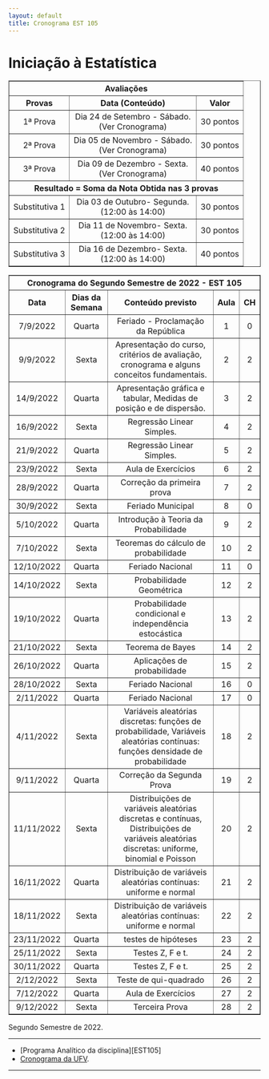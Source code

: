 ```yaml
---
layout: default
title: Cronograma EST 105
---
```


<h1 class="pageTitle">Iniciação à Estatística</h1>

<DIV align="center"><CENTER>
<TABLE border="1" cellpadding="5" cellspacing="0">

<tr>
    <th colspan="3" align="center">Avaliações</th>
</tr>

<tr>
    <th>Provas</th>
    <th align="center">Data (Conteúdo) </th>
    <th align="center">Valor </th>
</tr>

<tr>
<td valign="center" align="center"> 1ª Prova<BR></td>  
          <td valign="center" align="center">  Dia 24 de Setembro - Sábado.<BR> (Ver Cronograma)</td>
<td valign="center" align="center">30 pontos</td>
</tr>

<tr>
<td valign="center" align="center"> 2ª Prova<BR></td>  
          <td valign="center" align="center">  Dia 05 de Novembro - Sábado.<BR> (Ver Cronograma)</td>
<td valign="center" align="center">30 pontos</td>
</tr>

<tr>
<td valign="center" align="center"> 3ª Prova<BR></td>  
          <td valign="center" align="center">  Dia 09 de Dezembro - Sexta.<BR>(Ver Cronograma)</td>
<td valign="center" align="center">40 pontos</td>
</tr>

<tr>
    <th colspan="3" align="center">Resultado = Soma da Nota Obtida nas 3 provas</th>
</tr>

<tr>
<td valign="center" align="center"> Substitutiva 1</td>  
          <td valign="center" align="center">  Dia 03 de Outubro- Segunda.<BR>(12:00 às 14:00)</td>
<td valign="center" align="center">30 pontos</td>
</tr>

<tr>
<td valign="center" align="center"> Substitutiva 2</td>  
          <td valign="center" align="center">  Dia 11 de Novembro- Sexta.<BR>(12:00 às 14:00)</td>
<td valign="center" align="center">30 pontos</td>
</tr>

<tr>
<td valign="center" align="center"> Substitutiva 3</td>  
          <td valign="center" align="center">  Dia 16 de Dezembro- Sexta.<BR>(12:00 às 14:00)</td>
<td valign="center" align="center">40 pontos</td>
</tr>

</TABLE>
</CENTER></DIV>

<DIV align="center"><CENTER>
<TABLE border="1" cellpadding="5" cellspacing="0">

<tr>
    <th colspan="5" align="center">Cronograma do Segundo Semestre de 2022 - EST 105</th>


<tr>		
<th valign="center" align="center">	Data	<BR></th>
<th valign="center" align="center">	Dias da Semana	<BR></th>
<th valign="center" align="center">	Conteúdo previsto	<BR></th>
<th valign="center" align="center">	Aula	<BR></th>
<th valign="center" align="center">	CH	<BR></th>
</tr>		
<tr>		
<td valign="center" align="center">	7/9/2022	<BR></td>
<td valign="center" align="center">	Quarta	<BR></td>
<td valign="center" align="center">	Feriado - Proclamação da República	<BR></td>
<td valign="center" align="center">	1	<BR></td>
<td valign="center" align="center">	0	<BR></td>
</tr>		
<tr>		
<td valign="center" align="center">	9/9/2022	<BR></td>
<td valign="center" align="center">	Sexta	<BR></td>
<td valign="center" align="center">	Apresentação do curso, critérios de avaliação, cronograma e alguns conceitos fundamentais.	<BR></td>
<td valign="center" align="center">	2	<BR></td>
<td valign="center" align="center">	2	<BR></td>
</tr>		
<tr>		
<td valign="center" align="center">	14/9/2022	<BR></td>
<td valign="center" align="center">	Quarta	<BR></td>
<td valign="center" align="center">	Apresentação gráfica e tabular, Medidas de posição e de dispersão.	<BR></td>
<td valign="center" align="center">	3	<BR></td>
<td valign="center" align="center">	2	<BR></td>
</tr>		
<tr>		
<td valign="center" align="center">	16/9/2022	<BR></td>
<td valign="center" align="center">	Sexta	<BR></td>
<td valign="center" align="center">	Regressão Linear Simples.	<BR></td>
<td valign="center" align="center">	4	<BR></td>
<td valign="center" align="center">	2	<BR></td>
</tr>		
<tr>		
<td valign="center" align="center">	21/9/2022	<BR></td>
<td valign="center" align="center">	Quarta	<BR></td>
<td valign="center" align="center">	Regressão Linear Simples.	<BR></td>
<td valign="center" align="center">	5	<BR></td>
<td valign="center" align="center">	2	<BR></td>
</tr>		
<tr>		
<td valign="center" align="center">	23/9/2022	<BR></td>
<td valign="center" align="center">	Sexta	<BR></td>
<td valign="center" align="center">	Aula de Exercícios	<BR></td>
<td valign="center" align="center">	6	<BR></td>
<td valign="center" align="center">	2	<BR></td>
</tr>		
<tr>		
<td valign="center" align="center">	28/9/2022	<BR></td>
<td valign="center" align="center">	Quarta	<BR></td>
<td valign="center" align="center">	Correção da primeira prova	<BR></td>
<td valign="center" align="center">	7	<BR></td>
<td valign="center" align="center">	2	<BR></td>
</tr>		
<tr>		
<td valign="center" align="center">	30/9/2022	<BR></td>
<td valign="center" align="center">	Sexta	<BR></td>
<td valign="center" align="center">	Feriado Municipal	<BR></td>
<td valign="center" align="center">	8	<BR></td>
<td valign="center" align="center">	0	<BR></td>
</tr>		
<tr>		
<td valign="center" align="center">	5/10/2022	<BR></td>
<td valign="center" align="center">	Quarta	<BR></td>
<td valign="center" align="center">	Introdução à Teoria da Probabilidade	<BR></td>
<td valign="center" align="center">	9	<BR></td>
<td valign="center" align="center">	2	<BR></td>
</tr>		
<tr>		
<td valign="center" align="center">	7/10/2022	<BR></td>
<td valign="center" align="center">	Sexta	<BR></td>
<td valign="center" align="center">	Teoremas do cálculo de probabilidade 	<BR></td>
<td valign="center" align="center">	10	<BR></td>
<td valign="center" align="center">	2	<BR></td>
</tr>		
<tr>		
<td valign="center" align="center">	12/10/2022	<BR></td>
<td valign="center" align="center">	Quarta	<BR></td>
<td valign="center" align="center">	Feriado Nacional	<BR></td>
<td valign="center" align="center">	11	<BR></td>
<td valign="center" align="center">	0	<BR></td>
</tr>		
<tr>		
<td valign="center" align="center">	14/10/2022	<BR></td>
<td valign="center" align="center">	Sexta	<BR></td>
<td valign="center" align="center">	Probabilidade Geométrica	<BR></td>
<td valign="center" align="center">	12	<BR></td>
<td valign="center" align="center">	2	<BR></td>
</tr>		
<tr>		
<td valign="center" align="center">	19/10/2022	<BR></td>
<td valign="center" align="center">	Quarta	<BR></td>
<td valign="center" align="center">	Probabilidade condicional e independência estocástica	<BR></td>
<td valign="center" align="center">	13	<BR></td>
<td valign="center" align="center">	2	<BR></td>
</tr>		
<tr>		
<td valign="center" align="center">	21/10/2022	<BR></td>
<td valign="center" align="center">	Sexta	<BR></td>
<td valign="center" align="center">	Teorema de Bayes	<BR></td>
<td valign="center" align="center">	14	<BR></td>
<td valign="center" align="center">	2	<BR></td>
</tr>		
<tr>		
<td valign="center" align="center">	26/10/2022	<BR></td>
<td valign="center" align="center">	Quarta	<BR></td>
<td valign="center" align="center">	Aplicações de probabilidade	<BR></td>
<td valign="center" align="center">	15	<BR></td>
<td valign="center" align="center">	2	<BR></td>
</tr>		
<tr>		
<td valign="center" align="center">	28/10/2022	<BR></td>
<td valign="center" align="center">	Sexta	<BR></td>
<td valign="center" align="center">	Feriado Nacional	<BR></td>
<td valign="center" align="center">	16	<BR></td>
<td valign="center" align="center">	0	<BR></td>
</tr>		
<tr>		
<td valign="center" align="center">	2/11/2022	<BR></td>
<td valign="center" align="center">	Quarta	<BR></td>
<td valign="center" align="center">	Feriado Nacional	<BR></td>
<td valign="center" align="center">	17	<BR></td>
<td valign="center" align="center">	0	<BR></td>
</tr>		
<tr>		
<td valign="center" align="center">	4/11/2022	<BR></td>
<td valign="center" align="center">	Sexta	<BR></td>
<td valign="center" align="center">	Variáveis aleatórias discretas: funções de probabilidade, Variáveis aleatórias contínuas: funções densidade de probabilidade	<BR></td>
<td valign="center" align="center">	18	<BR></td>
<td valign="center" align="center">	2	<BR></td>
</tr>		
<tr>		
<td valign="center" align="center">	9/11/2022	<BR></td>
<td valign="center" align="center">	Quarta	<BR></td>
<td valign="center" align="center">	Correção da Segunda Prova	<BR></td>
<td valign="center" align="center">	19	<BR></td>
<td valign="center" align="center">	2	<BR></td>
</tr>		
<tr>		
<td valign="center" align="center">	11/11/2022	<BR></td>
<td valign="center" align="center">	Sexta	<BR></td>
<td valign="center" align="center">	Distribuições de variáveis aleatórias discretas e contínuas, Distribuições de variáveis aleatórias discretas: uniforme, binomial e Poisson	<BR></td>
<td valign="center" align="center">	20	<BR></td>
<td valign="center" align="center">	2	<BR></td>
</tr>		
<tr>		
<td valign="center" align="center">	16/11/2022	<BR></td>
<td valign="center" align="center">	Quarta	<BR></td>
<td valign="center" align="center">	Distribuição de variáveis aleatórias contínuas: uniforme e normal	<BR></td>
<td valign="center" align="center">	21	<BR></td>
<td valign="center" align="center">	2	<BR></td>
</tr>		
<tr>		
<td valign="center" align="center">	18/11/2022	<BR></td>
<td valign="center" align="center">	Sexta	<BR></td>
<td valign="center" align="center">	Distribuição de variáveis aleatórias contínuas: uniforme e normal	<BR></td>
<td valign="center" align="center">	22	<BR></td>
<td valign="center" align="center">	2	<BR></td>
</tr>		
<tr>		
<td valign="center" align="center">	23/11/2022	<BR></td>
<td valign="center" align="center">	Quarta	<BR></td>
<td valign="center" align="center">	testes de hipóteses	<BR></td>
<td valign="center" align="center">	23	<BR></td>
<td valign="center" align="center">	2	<BR></td>
</tr>		
<tr>		
<td valign="center" align="center">	25/11/2022	<BR></td>
<td valign="center" align="center">	Sexta	<BR></td>
<td valign="center" align="center">	Testes Z, F e t.	<BR></td>
<td valign="center" align="center">	24	<BR></td>
<td valign="center" align="center">	2	<BR></td>
</tr>		
<tr>		
<td valign="center" align="center">	30/11/2022	<BR></td>
<td valign="center" align="center">	Quarta	<BR></td>
<td valign="center" align="center">	Testes Z, F e t.	<BR></td>
<td valign="center" align="center">	25	<BR></td>
<td valign="center" align="center">	2	<BR></td>
</tr>		
<tr>		
<td valign="center" align="center">	2/12/2022	<BR></td>
<td valign="center" align="center">	Sexta	<BR></td>
<td valign="center" align="center">	Teste de qui-quadrado	<BR></td>
<td valign="center" align="center">	26	<BR></td>
<td valign="center" align="center">	2	<BR></td>
</tr>		
<tr>		
<td valign="center" align="center">	7/12/2022	<BR></td>
<td valign="center" align="center">	Quarta	<BR></td>
<td valign="center" align="center">	Aula de Exercícios	<BR></td>
<td valign="center" align="center">	27	<BR></td>
<td valign="center" align="center">	2	<BR></td>
</tr>		
<tr>		
<td valign="center" align="center">	9/12/2022	<BR></td>
<td valign="center" align="center">	Sexta	<BR></td>
<td valign="center" align="center">	Terceira Prova	<BR></td>
<td valign="center" align="center">	28	<BR></td>
<td valign="center" align="center">	2	<BR></td>
</tr>		
</TABLE>
</CENTER></DIV>


<p class="intro">Segundo Semestre de 2022.</p>

---

* [Programa Analítico da disciplina][EST105] 
* [Cronograma da UFV][UFV-gh].

---

[UFV-gh]:https://www2.dti.ufv.br/noticias/files/anexos/1634730812.pdf
[MAF105]:https://www3.dti.ufv.br/dti/catalogo/programa-analitico/26334
